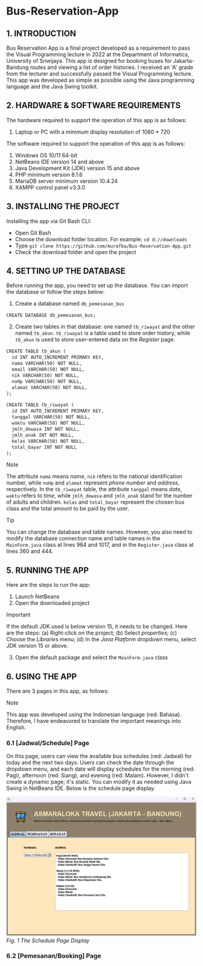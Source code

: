 # Bus-Reservation-App


## 1. INTRODUCTION
Bus Reservation App is a final project developed as a requirement to pass the Visual Programming lecture in 2022 at the Department of Informatics, University of Sriwijaya. This app is designed for booking buses for Jakarta-Bandung routes and viewing a list of order histories. I received an 'A' grade from the lecturer and successfully passed the Visual Programming lecture. This app was developed as simple as possible using the Java programming language and the Java Swing toolkit.


## 2. HARDWARE & SOFTWARE REQUIREMENTS
The hardware required to support the operation of this app is as follows:
1. Laptop or PC with a minimum display resolution of 1080 * 720

The software required to support the operation of this app is as follows:
1. Windows OS 10/11 64-bit
2. NetBeans IDE version 14 and above
3. Java Development Kit (JDK) version 15 and above
4. PHP minimum version 8.1.6
5. MariaDB server minimum version 10.4.24
6. XAMPP control panel v3.3.0


## 3. INSTALLING THE PROJECT
Installing the app via Git Bash CLI:
+ Open Git Bash
+ Choose the download folder location. For example: `cd d://downloads`
+ Type `git clone https://github.com/murafba/Bus-Reservation-App.git`
+ Check the download folder and open the project


## 4. SETTING UP THE DATABASE
Before running the app, you need to set up the database. You can import the database or follow the steps below:
1. Create a database named `db_pemesanan_bus`

```
CREATE DATABASE db_pemesanan_bus;
```

2. Create two tables in that database: one named `tb_riwayat` and the other named `tb_akun`.
`tb_riwayat` is a table used to store order history, while `tb_akun` is used to store user-entered data on the *Register* page.

```
CREATE TABLE tb_akun (
  id INT AUTO_INCREMENT PRIMARY KEY,
  nama VARCHAR(50) NOT NULL,
  email VARCHAR(50) NOT NULL,
  nik VARCHAR(50) NOT NULL,
  noHp VARCHAR(50) NOT NULL,
  alamat VARCHAR(50) NOT NULL,
);
```

```
CREATE TABLE tb_riwayat (
  id INT AUTO_INCREMENT PRIMARY KEY,
  tanggal VARCHAR(50) NOT NULL,
  waktu VARCHAR(50) NOT NULL,
  jmlh_dewasa INT NOT NULL,
  jmlh_anak INT NOT NULL,
  kelas VARCHAR(50) NOT NULL,
  total_bayar INT NOT NULL
);
```

> [!NOTE]
> The attribute `nama` means *name*, `nik` refers to the national identification number, while `noHp` and `alamat` represent *phone number* and *address*, respectively. In the `tb_riwayat` table, the attribute `tanggal` means *date*, `waktu` refers to *time*, while `jmlh_dewasa` and `jmlh_anak` stand for the number of adults and children. `kelas` and `total_bayar` represent the chosen bus class and the total amount to be paid by the user.

> [!TIP]
> You can change the database and table names. However, you also need to modify the database connection name and table names in the `MainForm.java` class at lines 984 and 1017, and in the `Register.java` class at lines 360 and 444.


## 5. RUNNING THE APP
Here are the steps to run the app:
1. Launch NetBeans
2. Open the downloaded project

> [!IMPORTANT]
> If the default JDK used is below version 15, it needs to be changed. Here are the steps: (a) Right-click on the project; (b) Select *properties*; (c) Choose the *Libraries* menu; (d) In the *Java Platform* dropdown menu, select JDK version 15 or above.

3. Open the default package and select the `MainForm.java` class


## 6. USING THE APP
There are 3 pages in this app, as follows:

> [!NOTE]
> This app was developed using the Indonesian language (red: Bahasa). Therefore, I have endeavored to translate the important meanings into English.

### 6.1 [Jadwal/Schedule] Page
On this page, users can view the available bus schedules (red: Jadwal) for today and the next two days. Users can check the date through the dropdown menu, and each date will display schedules for the morning (red: Pagi), afternoon (red: Siang), and evening (red: Malam). However, I didn't create a dynamic page; it's static. You can modify it as needed using Java Swing in NetBeans IDE. Below is the schedule page display.

![Schedule Page](https://github.com/murafba/Bus-Reservation-App/blob/main/images/Screenshot%202023-12-31%20142443.png?raw=true "Schedule Page")
*Fig. 1 The Schedule Page Display*

### 6.2 [Pemesanan/Booking] Page

